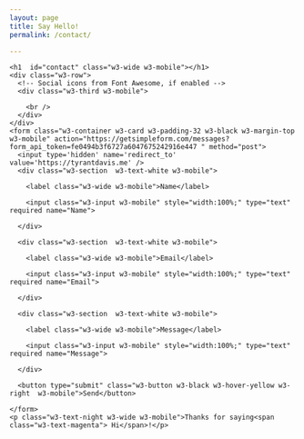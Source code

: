 ```yaml
---
layout: page
title: Say Hello!
permalink: /contact/

---
```

<div class="w3-hal w3-white w3-container w3-text-black w3-mobile" style="height:700px">

  <div class="w3-padding-64 w3-padding-large w3-mobile">

    <h1  id="contact" class="w3-wide w3-mobile"></h1>
    <div class="w3-row">
      <!-- Social icons from Font Awesome, if enabled -->
      <div class="w3-third w3-mobile">

        <br />
      </div>
    </div>
    <form class="w3-container w3-card w3-padding-32 w3-black w3-margin-top w3-mobile" action="https://getsimpleform.com/messages?form_api_token=fe0494b3f6727a6047675242916e447 " method="post">
      <input type='hidden' name='redirect_to' value='https://tyrantdavis.me' />
      <div class="w3-section  w3-text-white w3-mobile">

        <label class="w3-wide w3-mobile">Name</label>

        <input class="w3-input w3-mobile" style="width:100%;" type="text" required name="Name">

      </div>

      <div class="w3-section  w3-text-white w3-mobile">

        <label class="w3-wide w3-mobile">Email</label>

        <input class="w3-input w3-mobile" style="width:100%;" type="text" required name="Email">

      </div>

      <div class="w3-section  w3-text-white w3-mobile">

        <label class="w3-wide w3-mobile">Message</label>

        <input class="w3-input w3-mobile" style="width:100%;" type="text" required name="Message">

      </div>

      <button type="submit" class="w3-button w3-black w3-hover-yellow w3-right  w3-mobile">Send</button>

    </form>
    <p class="w3-text-night w3-wide w3-mobile">Thanks for saying<span class="w3-text-magenta"> Hi</span>!</p>
  </div>
</div>

